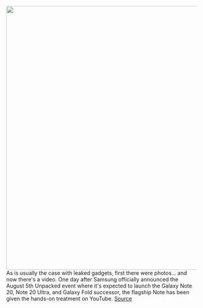 <img src='https://cdn.vox-cdn.com/thumbor/bWlc5YEdY3BWGVLziOtYokxOYBc=/0x0:2456x1376/1200x800/filters:focal(1032x492:1424x884)/cdn.vox-cdn.com/uploads/chorus_image/image/67031285/Screen_Shot_2020_07_08_at_11.51.54_AM.0.png' width='700px' /><br/>
As is usually the case with leaked gadgets, first there were photos... and now there's a video. One day after Samsung officially announced the August 5th Unpacked event where it's expected to launch the Galaxy Note 20, Note 20 Ultra, and Galaxy Fold successor, the flagship Note has been given the hands-on treatment on YouTube.
<a href='https://www.theverge.com/2020/7/8/21317339/samsung-galaxy-note-20-ultra-leak-video-hands-on'> Source <a/>